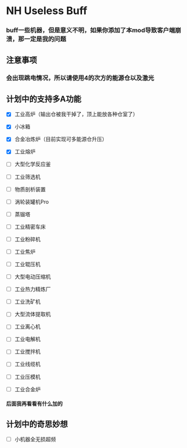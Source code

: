 # NH Useless Buff

### buff一些机器，但是意义不明，如果你添加了本mod导致客户端崩溃，那一定是我的问题

## 注意事项

### 会出现跳电情况，所以请使用4的次方的能源仓以及激光


## 计划中的支持多A功能
- [X] 工业高炉（输出仓被我干掉了，顶上能放各种仓室了）
- [X] 小冰箱
- [X] 合金冶炼炉（目前实现可多能源仓升压）
- [X] 工业熔炉
- [ ] 大型化学反应釜
- [ ] 工业筛选机
- [ ] 物质剖析装置
- [ ] 涡轮装罐机Pro
- [ ] 蒸镏塔
- [ ] 工业精密车床
- [ ] 工业粉碎机
- [ ] 工业焦炉
- [ ] 工业辊压机
- [ ] 大型电动压缩机
- [ ] 工业热力精炼厂
- [ ] 工业洗矿机
- [ ] 大型流体提取机
- [ ] 工业离心机
- [ ] 工业电解机
- [ ] 工业搅拌机
- [ ] 工业线缆机
- [ ] 工业压模机
- [ ] 工业合金炉


#### 后面我再看看有什么加的

## 计划中的奇思妙想
- [ ] 小机器全无损超频
